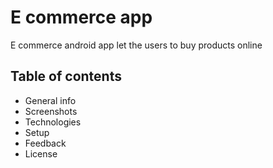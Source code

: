 # E commerce app

E commerce android app let the users to buy products online

## Table of contents
* General info
* Screenshots
* Technologies
* Setup
* Feedback
* License
